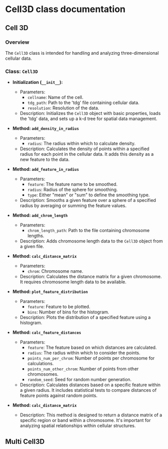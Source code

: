 # Cell3D class documentation

## Cell 3D

### Overview
The `Cell3D` class is intended for handling and analyzing three-dimensional cellular data. 

### Class: `Cell3D`
- **Initialization (`__init__`):**
  - Parameters:
    - `cellname`: Name of the cell.
    - `tdg_path`: Path to the 'tdg' file containing cellular data.
    - `resolution`: Resolution of the data.
  - Description: Initializes the `Cell3D` object with basic properties, loads the 'tdg' data, and sets up a k-d tree for spatial data management.

- **Method: `add_density_in_radius`**
  - Parameters:
    - `radius`: The radius within which to calculate density.
  - Description: Calculates the density of points within a specified radius for each point in the cellular data. It adds this density as a new feature to the data.

- **Method: `add_feature_in_radius`**
  - Parameters:
    - `feature`: The feature name to be smoothed.
    - `radius`: Radius of the sphere for smoothing.
    - `type`: Either "mean" or "sum" to define the smoothing type.
  - Description: Smooths a given feature over a sphere of a specified radius by averaging or summing the feature values.

- **Method: `add_chrom_length`**
  - Parameters:
    - `chrom_length_path`: Path to the file containing chromosome lengths.
  - Description: Adds chromosome length data to the `Cell3D` object from a given file.

- **Method: `calc_distance_matrix`**
  - Parameters:
    - `chrom`: Chromosome name.
  - Description: Calculates the distance matrix for a given chromosome. It requires chromosome length data to be available.

- **Method: `plot_feature_distribution`**
  - Parameters:
    - `feature`: Feature to be plotted.
    - `bins`: Number of bins for the histogram.
  - Description: Plots the distribution of a specified feature using a histogram.

- **Method: `calc_feature_distances`**
  - Parameters:
    - `feature`: The feature based on which distances are calculated.
    - `radius`: The radius within which to consider the points.
    - `points_num_per_chrom`: Number of points per chromosome for calculations.
    - `points_num_other_chrom`: Number of points from other chromosomes.
    - `random_seed`: Seed for random number generation.
  - Description: Calculates distances based on a specific feature within a given radius. It includes statistical tests to compare distances of feature points against random points.

- **Method: `calc_distance_matrix`**
  - Description: This method is designed to return a distance matrix of a specific region or band within a chromosome. It's important for analyzing spatial relationships within cellular structures.


## Multi Cell3D